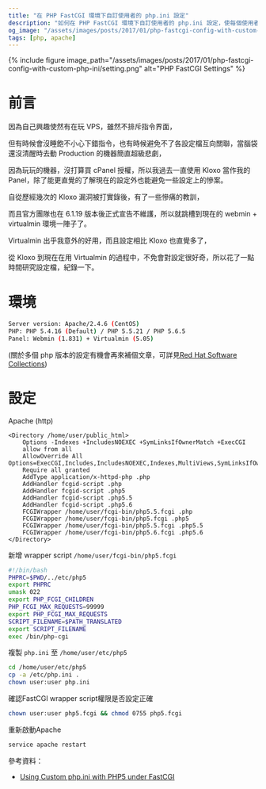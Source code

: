 ```yaml
---
title: "在 PHP FastCGI 環境下自訂使用者的 php.ini 設定"
description: "如何在 PHP FastCGI 環境下自訂使用者的 php.ini 設定，使每個使用者有獨立的設定檔"
og_image: "/assets/images/posts/2017/01/php-fastcgi-config-with-custom-php-ini/setting.png"
tags: [php, apache]
---
```


{% include figure image_path="/assets/images/posts/2017/01/php-fastcgi-config-with-custom-php-ini/setting.png" alt="PHP FastCGI Settings" %}

# 前言

因為自己興趣使然有在玩 VPS，雖然不排斥指令界面，

但有時候會沒睡飽不小心下錯指令，也有時候避免不了各設定檔互向關聯，當腦袋還沒清醒時去動 Production 的機器簡直超級悲劇，

因為玩玩的機器，沒打算買 cPanel 授權，所以我過去一直使用 Kloxo 當作我的 Panel，除了能更直覺的了解現在的設定外也能避免一些設定上的慘案。

自從歷經幾次的 Kloxo 漏洞被打實錄後，有了一些慘痛的教訓，

而且官方團隊也在 6.1.19 版本後正式宣告不維護，所以就跳槽到現在的 webmin + virtualmin 環境一陣子了。

Virtualmin 出乎我意外的好用，而且設定相比 Kloxo 也直覺多了，

從 Kloxo 到現在在用 Virtualmin 的過程中，不免會對設定很好奇，所以花了一點時間研究設定檔，紀錄一下。

# 環境

```bash
Server version: Apache/2.4.6 (CentOS)
PHP: PHP 5.4.16 (Default) / PHP 5.5.21 / PHP 5.6.5
Panel: Webmin (1.831) + Virtualmin (5.05)
```

(關於多個 php 版本的設定有機會再來補個文章，可詳見[Red Hat Software Collections](https://www.softwarecollections.org/en/))

# 設定

Apache (http)

```
<Directory /home/user/public_html>
    Options -Indexes +IncludesNOEXEC +SymLinksIfOwnerMatch +ExecCGI
    allow from all
    AllowOverride All Options=ExecCGI,Includes,IncludesNOEXEC,Indexes,MultiViews,SymLinksIfOwnerMatch
    Require all granted
    AddType application/x-httpd-php .php
    AddHandler fcgid-script .php
    AddHandler fcgid-script .php5
    AddHandler fcgid-script .php5.5
    AddHandler fcgid-script .php5.6
    FCGIWrapper /home/user/fcgi-bin/php5.5.fcgi .php
    FCGIWrapper /home/user/fcgi-bin/php5.fcgi .php5
    FCGIWrapper /home/user/fcgi-bin/php5.5.fcgi .php5.5
    FCGIWrapper /home/user/fcgi-bin/php5.6.fcgi .php5.6
</Directory>
```

新增 wrapper script `/home/user/fcgi-bin/php5.fcgi`

```bash
#!/bin/bash
PHPRC=$PWD/../etc/php5
export PHPRC
umask 022
export PHP_FCGI_CHILDREN
PHP_FCGI_MAX_REQUESTS=99999
export PHP_FCGI_MAX_REQUESTS
SCRIPT_FILENAME=$PATH_TRANSLATED
export SCRIPT_FILENAME
exec /bin/php-cgi
```

複製 `php.ini` 至 `/home/user/etc/php5`

```bash
cd /home/user/etc/php5
cp -a /etc/php.ini .
chown user:user php.ini
```

確認FastCGI wrapper script權限是否設定正確

```bash
chown user:user php5.fcgi && chmod 0755 php5.fcgi
```

重新啟動Apache

```bash
service apache restart
```

參考資料：
- [Using Custom php.ini with PHP5 under FastCGI](https://www.ndchost.com/wiki/cpanel/custom-php-ini-fastcgi)

